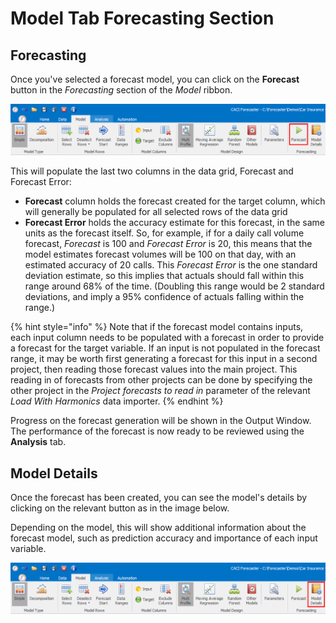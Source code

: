 # Model Tab Forecasting Section

## Forecasting

Once you've selected a forecast model, you can click on the **Forecast** button in the *Forecasting* section of the *Model* ribbon.  

![Forecast](imgs/Forecasting_Forecast.png)

This will populate the last two columns in the data grid, Forecast and Forecast Error:
- **Forecast** column holds the forecast created for the target column, which will generally be populated for all selected rows of the data grid  
- **Forecast Error** holds the accuracy estimate for this forecast, in the same units as the forecast itself. So, for example, if for a daily call volume forecast, *Forecast* is 100 and *Forecast Error* is 20, this means that the model estimates forecast volumes will be 100 on that day, with an estimated accuracy of 20 calls. This *Forecast Error* is the one standard deviation estimate, so this implies that actuals should fall within this range around 68% of the time. (Doubling this range would be 2 standard deviations, and imply a 95% confidence of actuals falling within the range.)



{% hint style="info" %}
Note that if the forecast model contains inputs, each input column needs to be populated with a forecast in order to provide a forecast for the target variable. If an input is not populated in the forecast range, it may be worth first generating a forecast for this input in a second project, then reading those forecast values into the main project. This reading in of forecasts from other projects can be done by specifying the other project in the *Project forecasts to read in* parameter of the relevant *Load With Harmonics* data importer.
{% endhint %}

Progress on the forecast generation will be shown in the Output Window.  The performance of the forecast is now ready to be reviewed using the **Analysis** tab.


## Model Details

Once the forecast has been created, you can see the model's details by clicking on the relevant button as in the image below.

Depending on the model, this will show additional information about the forecast model, such as prediction accuracy and importance of each input variable.

![Model Details](imgs/Forecasting_ModelDetails.png)